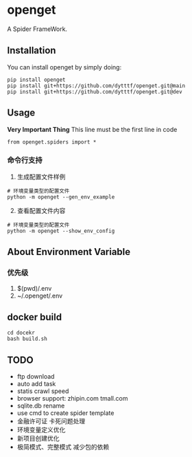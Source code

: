 # openget
A Spider FrameWork.

## Installation
You can install openget by simply doing:

    pip install openget
    pip install git+https://github.com/dytttf/openget.git@main
    pip install git+https://github.com/dytttf/openget.git@dev

    
## Usage
**Very Important Thing**
This line must be the first line in code
```
from openget.spiders import *
```
### 命令行支持
1. 生成配置文件样例
```shell
# 环境变量类型的配置文件
python -m openget --gen_env_example
```
2. 查看配置文件内容
```shell
# 环境变量类型的配置文件
python -m openget --show_env_config
```

## About Environment Variable
### 优先级
1. $(pwd)/.env
2. ~/.openget/.env


## docker build
```shell
cd docekr
bash build.sh
```

## TODO
- ftp download
- auto add task
- statis crawl speed
- browser support: zhipin.com tmall.com
- sqlite.db rename
- use cmd to create spider template
- 金融许可证 卡死问题处理
- 环境变量定义优化
- 新项目创建优化
- 极简模式、完整模式 减少包的依赖

